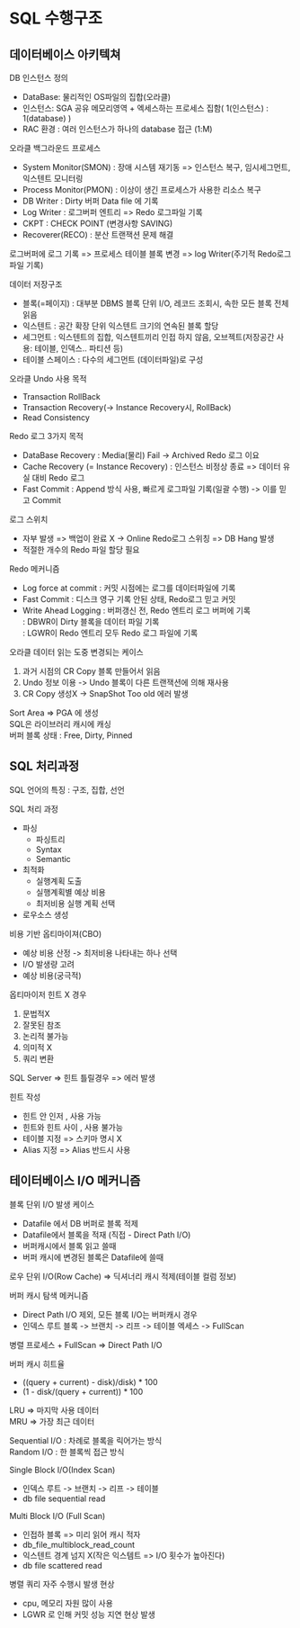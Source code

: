 
  # SQL 수행구조 

  ## 데이터베이스 아키텍쳐
  
  DB 인스턴스 정의  
  - DataBase: 물리적인 OS파일의 집합(오라클)
  - 인스턴스:  SGA 공유 메모리영역 + 엑세스하는 프로세스 집함( 1(인스턴스) : 1(database) )
  - RAC 환경 : 여러 인스턴스가 하나의 database 접근 (1:M)

오라클 백그라운드 프로세스
  - System Monitor(SMON)  : 장애 시스템 재기동 => 인스턴스 복구, 임시세그먼트, 익스텐트 모니터링
  - Process Monitor(PMON) : 이상이 생긴 프로세스가 사용한 리소스 복구
  - DB Writer             : Dirty 버퍼 Data file 에 기록
  - Log Writer            : 로그버퍼 엔트리 => Redo 로그파일 기록
  - CKPT                  : CHECK POINT (변경사항 SAVING)
  - Recoverer(RECO)       : 분산 트랜잭션 문제 해결

로그버퍼에 로그 기록 => 프로세스
테이블 블록 변경 => log Writer(주기적 Redo로그파일 기록)

데이터 저장구조
  - 블록(=페이지)  : 대부분 DBMS 블록 단위 I/O, 레코드 조회시, 속한 모든 블록 전체 읽음
  - 익스텐트       : 공간 확장 단위 익스텐트 크기의 연속된 블록 할당
  - 세그먼트       : 익스텐트의 집합, 익스텐트끼리 인접 하지 않음, 오브젝트(저장공간 사용: 테이블, 인덱스.. 파티션 등)
  - 테이블 스페이스  : 다수의 세그먼트 (데이터파일)로 구성

오라클 Undo 사용 목적
  - Transaction RollBack
  - Transaction Recovery(-> Instance Recovery시, RollBack)
  - Read Consistency

Redo 로그 3가지 목적
  - DataBase Recovery : Media(물리) Fail -> Archived Redo 로그 이요
  - Cache Recovery (= Instance Recovery) : 인스턴스 비정상 종료 => 데이터 유실 대비 Redo 로그
  - Fast Commit : Append 방식 사용, 빠르게 로그파일 기록(일괄 수행) -> 이를 믿고 Commit

로그 스위치 
  - 자부 발생 => 백업이 완료 X -> Online Redo로그 스위칭 => DB Hang 발생
  - 적절한 개수의 Redo 파일 할당 필요

Redo 메커니즘
  - Log force at commit : 커밋 시점에는 로그를 데이터파일에 기록  
  - Fast Commit         : 디스크 영구 기록 안된 상태, Redo로그 믿고 커밋  
  - Write Ahead Logging : 버퍼갱신 전, Redo 엔트리 로그 버퍼에 기록   
                        : DBWR이 Dirty 블록을 데이터 파일 기록  
                        : LGWR이 Redo 엔트리 모두 Redo 로그 파일에 기록

오라클 데이터 읽는 도중 변경되는 케이스
  1. 과거 시점의 CR Copy 블록 만들어서 읽음
  2. Undo 정보 이용 -> Undo 블록이 다른 트랜잭션에 의해 재사용
  3. CR Copy 생성X -> SnapShot Too old 에러 발생

Sort Area => PGA 에 생성  
SQL은 라이브러리 캐시에 캐싱  
버퍼 블록 상태 : Free, Dirty, Pinned  


## SQL 처리과정

SQL 언어의 특징 : 구조, 집합, 선언  

SQL 처리 과정
  - 파싱
    -  파싱트리
    -  Syntax
    -  Semantic
  - 최적화
    - 실행계획 도출
    - 실행계획별 예상 비용
    - 최저비용 실행 계획 선택
  - 로우소스 생성

비용 기반 옵티마이져(CBO)
  - 예상 비용 산정 -> 최저비용 나타내는 하나 선택
  - I/O 발생량 고려
  - 예상 비용(궁극적)

옵티마이저 힌트 X 경우
  1. 문법적X
  2. 잘못된 참조
  3. 논리적 불가능
  4. 의미적 X
  5. 쿼리 변환

SQL Server => 힌트 틀릴경우 => 에러 발생

힌트 작성
  - 힌트 안 인저 , 사용 가능
  - 힌트와 힌트 사이 , 사용 불가능
  - 테이블 지정 => 스키마 명시 X
  - Alias 지정 => Alias 반드시 사용

## 테이터베이스 I/O 메커니즘 

블록 단위 I/O 발생 케이스
  - Datafile 에서 DB 버퍼로 블록 적제
  - Datafile에서 블록을 적재 (직접 - Direct Path I/O)
  - 버퍼캐시에서 블록 읽고 쓸때
  - 버퍼 캐시에 변경된 블록은 Datafile에 쓸때

로우 단위 I/O(Row Cache) => 딕셔너리 캐시 적제(테이블 컬럼 정보)

버퍼 캐시 탐색 메커니즘
  - Direct Path I/O 제외, 모든 블록 I/O는 버퍼캐시 경우
  - 인덱스 루트 블록 -> 브랜치 -> 리프 -> 테이블 엑세스 -> FullScan

병렬 프로세스 + FullScan => Direct Path I/O

버퍼 캐시 히트율
  - ((query + current) - disk)/disk) * 100
  - (1 - disk/(query + current)) * 100

LRU => 마지막 사용 데이터  
MRU => 가장 최근 데이터  

Sequential I/O : 차례로 블록을 릭어가는 방식  
Random I/O : 한 블록씩 접근 방식

Single Block I/O(Index Scan)
  - 인덱스 루트 -> 브랜치 -> 리프 -> 테이블
  - db file sequential read

Multi Block I/O (Full Scan)
  - 인접하 블록 => 미리 읽어 캐시 적자
  - db_file_multiblock_read_count
  - 익스텐트 경계 넘지 X(작은 익스템트 => I/O 횟수가 높아진다)
  - db file scattered read

병렬 쿼리 자주 수행시 발생 현상
  - cpu, 메모리 자원 많이 사용
  - LGWR 로 인해 커밋 성능 지연 현상 발생
